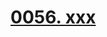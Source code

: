 # [0056. xxx](https://github.com/Tdahuyou/react/tree/main/0056.%20xxx)

<!-- region:toc -->

<!-- endregion:toc -->
